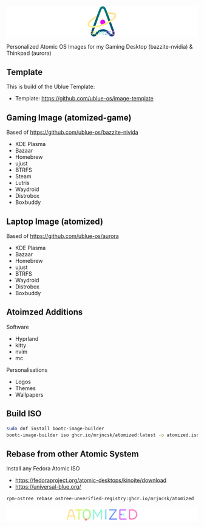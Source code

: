 ![Logo](images/Logo.png)

Personalized Atomic OS Images for my Gaming Desktop (bazzite-nvidia) & Thinkpad (aurora)

## Template

This is build of the Ublue Template:

- Template: https://github.com/ublue-os/image-template

## Gaming Image (atomized-game)

Based of https://github.com/ublue-os/bazzite-nivida

- KDE Plasma
- Bazaar
- Homebrew
- ujust
- BTRFS
- Steam
- Lutris
- Waydroid
- Distrobox
- Boxbuddy

## Laptop Image (atomized)

Based of https://github.com/ublue-os/aurora

- KDE Plasma
- Bazaar
- Homebrew
- ujust
- BTRFS
- Waydroid
- Distrobox
- Boxbuddy

## Atoimzed Additions

Software

- Hyprland
- kitty
- nvim
- mc

Personalisations

- Logos
- Themes
- Wallpapers

## Build ISO

```bash
sudo dnf install bootc-image-builder
bootc-image-builder iso ghcr.io/mrjncsk/atomized:latest -o atomized.iso
```

## Rebase from other Atomic System

Install any Fedora Atomic ISO

- https://fedoraproject.org/atomic-desktops/kinoite/download
- https://universal-blue.org/

```bash
rpm-ostree rebase ostree-unverified-registry:ghcr.io/mrjncsk/atomized
```

![Title](images/Title.png)
